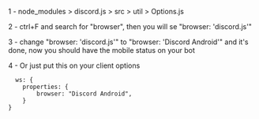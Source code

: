 1 - node_modules > discord.js > src > util > Options.js

2 - ctrl+F and search for "browser", then you will se "browser: 'discord.js'"

3 - change "browser: 'discord.js'" to "browser: 'Discord Android'" and it's done, now you should have the mobile status on your bot

4 - Or just put this on your client options 
```
  ws: {
	properties: {
		browser: "Discord Android",
	}
}
```
